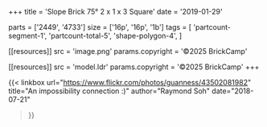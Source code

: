 +++
title = 'Slope Brick 75° 2 x 1 x 3 Square'
date  = '2019-01-29'

parts = ['2449', '4733']
size  = ['16p', '16p', '1b']
tags  = [
  'partcount-segment-1',
  'partcount-total-5',
  'shape-polygon-4',
]

[[resources]]
src              = 'image.png'
params.copyright = '©2025 BrickCamp'

[[resources]]
src              = 'model.ldr'
params.copyright = '©2025 BrickCamp'
+++

{{< linkbox
    url="https://www.flickr.com/photos/guanness/43502081982"
    title="An impossibility connection :)"
    author="Raymond Soh"
    date="2018-07-21"
>}}
